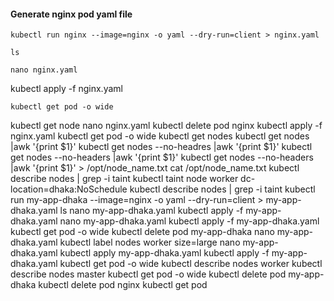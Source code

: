 #### Generate nginx pod yaml file
~~~
kubectl run nginx --image=nginx -o yaml --dry-run=client > nginx.yaml
~~~
~~~
ls
~~~
~~~
nano nginx.yaml
~~~
kubectl apply -f nginx.yaml
~~~
kubectl get pod -o wide
~~~
kubectl get node
nano nginx.yaml
kubectl delete pod nginx
kubectl apply -f nginx.yaml
kubectl get pod -o wide
kubectl get nodes
kubectl get nodes |awk '{print $1}'
kubectl get nodes --no-headres |awk '{print $1}'
kubectl get nodes --no-headers |awk '{print $1}'
kubectl get nodes --no-headers |awk '{print $1}' > /opt/node_name.txt
cat /opt/node_name.txt
kubectl describe nodes | grep -i taint
kubectl taint node worker dc-location=dhaka:NoSchedule
kubectl describe nodes | grep -i taint
kubectl run my-app-dhaka --image=nginx -o yaml --dry-run=client > my-app-dhaka.yaml
ls
nano my-app-dhaka.yaml
kubectl apply -f my-app-dhaka.yaml
nano my-app-dhaka.yaml
kubectl apply -f my-app-dhaka.yaml
kubectl get pod -o wide
kubectl delete pod my-app-dhaka
nano my-app-dhaka.yaml
kubectl label nodes worker size=large
nano my-app-dhaka.yaml
kubectl apply my-app-dhaka.yaml
kubectl apply -f my-app-dhaka.yaml
kubectl get pod -o wide
kubectl describe nodes worker
kubectl describe nodes master
kubectl get pod -o wide
kubectl delete pod my-app-dhaka
kubectl delete pod nginx
kubectl get pod


